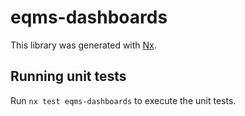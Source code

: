 # eqms-dashboards

This library was generated with [Nx](https://nx.dev).

## Running unit tests

Run `nx test eqms-dashboards` to execute the unit tests.
